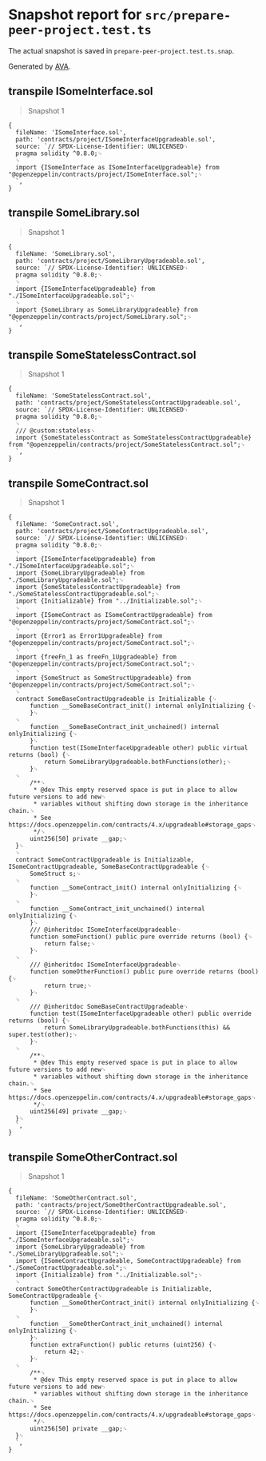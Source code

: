 # Snapshot report for `src/prepare-peer-project.test.ts`

The actual snapshot is saved in `prepare-peer-project.test.ts.snap`.

Generated by [AVA](https://avajs.dev).

## transpile ISomeInterface.sol

> Snapshot 1

    {
      fileName: 'ISomeInterface.sol',
      path: 'contracts/project/ISomeInterfaceUpgradeable.sol',
      source: `// SPDX-License-Identifier: UNLICENSED␊
      pragma solidity ^0.8.0;␊
      ␊
      import {ISomeInterface as ISomeInterfaceUpgradeable} from "@openzeppelin/contracts/project/ISomeInterface.sol";␊
      `,
    }

## transpile SomeLibrary.sol

> Snapshot 1

    {
      fileName: 'SomeLibrary.sol',
      path: 'contracts/project/SomeLibraryUpgradeable.sol',
      source: `// SPDX-License-Identifier: UNLICENSED␊
      pragma solidity ^0.8.0;␊
      ␊
      import {ISomeInterfaceUpgradeable} from "./ISomeInterfaceUpgradeable.sol";␊
      ␊
      import {SomeLibrary as SomeLibraryUpgradeable} from "@openzeppelin/contracts/project/SomeLibrary.sol";␊
      `,
    }

## transpile SomeStatelessContract.sol

> Snapshot 1

    {
      fileName: 'SomeStatelessContract.sol',
      path: 'contracts/project/SomeStatelessContractUpgradeable.sol',
      source: `// SPDX-License-Identifier: UNLICENSED␊
      pragma solidity ^0.8.0;␊
      ␊
      /// @custom:stateless␊
      import {SomeStatelessContract as SomeStatelessContractUpgradeable} from "@openzeppelin/contracts/project/SomeStatelessContract.sol";␊
      `,
    }

## transpile SomeContract.sol

> Snapshot 1

    {
      fileName: 'SomeContract.sol',
      path: 'contracts/project/SomeContractUpgradeable.sol',
      source: `// SPDX-License-Identifier: UNLICENSED␊
      pragma solidity ^0.8.0;␊
      ␊
      import {ISomeInterfaceUpgradeable} from "./ISomeInterfaceUpgradeable.sol";␊
      import {SomeLibraryUpgradeable} from "./SomeLibraryUpgradeable.sol";␊
      import {SomeStatelessContractUpgradeable} from "./SomeStatelessContractUpgradeable.sol";␊
      import {Initializable} from "../Initializable.sol";␊
      ␊
      import {ISomeContract as ISomeContractUpgradeable} from "@openzeppelin/contracts/project/SomeContract.sol";␊
      ␊
      import {Error1 as Error1Upgradeable} from "@openzeppelin/contracts/project/SomeContract.sol";␊
      ␊
      import {freeFn_1 as freeFn_1Upgradeable} from "@openzeppelin/contracts/project/SomeContract.sol";␊
      ␊
      import {SomeStruct as SomeStructUpgradeable} from "@openzeppelin/contracts/project/SomeContract.sol";␊
      ␊
      contract SomeBaseContractUpgradeable is Initializable {␊
          function __SomeBaseContract_init() internal onlyInitializing {␊
          }␊
      ␊
          function __SomeBaseContract_init_unchained() internal onlyInitializing {␊
          }␊
          function test(ISomeInterfaceUpgradeable other) public virtual returns (bool) {␊
              return SomeLibraryUpgradeable.bothFunctions(other);␊
          }␊
      ␊
          /**␊
           * @dev This empty reserved space is put in place to allow future versions to add new␊
           * variables without shifting down storage in the inheritance chain.␊
           * See https://docs.openzeppelin.com/contracts/4.x/upgradeable#storage_gaps␊
           */␊
          uint256[50] private __gap;␊
      }␊
      ␊
      contract SomeContractUpgradeable is Initializable, ISomeContractUpgradeable, SomeBaseContractUpgradeable {␊
          SomeStruct s;␊
      ␊
          function __SomeContract_init() internal onlyInitializing {␊
          }␊
      ␊
          function __SomeContract_init_unchained() internal onlyInitializing {␊
          }␊
          /// @inheritdoc ISomeInterfaceUpgradeable␊
          function someFunction() public pure override returns (bool) {␊
              return false;␊
          }␊
      ␊
          /// @inheritdoc ISomeInterfaceUpgradeable␊
          function someOtherFunction() public pure override returns (bool) {␊
              return true;␊
          }␊
      ␊
          /// @inheritdoc SomeBaseContractUpgradeable␊
          function test(ISomeInterfaceUpgradeable other) public override returns (bool) {␊
              return SomeLibraryUpgradeable.bothFunctions(this) && super.test(other);␊
          }␊
      ␊
          /**␊
           * @dev This empty reserved space is put in place to allow future versions to add new␊
           * variables without shifting down storage in the inheritance chain.␊
           * See https://docs.openzeppelin.com/contracts/4.x/upgradeable#storage_gaps␊
           */␊
          uint256[49] private __gap;␊
      }␊
      `,
    }

## transpile SomeOtherContract.sol

> Snapshot 1

    {
      fileName: 'SomeOtherContract.sol',
      path: 'contracts/project/SomeOtherContractUpgradeable.sol',
      source: `// SPDX-License-Identifier: UNLICENSED␊
      pragma solidity ^0.8.0;␊
      ␊
      import {ISomeInterfaceUpgradeable} from "./ISomeInterfaceUpgradeable.sol";␊
      import {SomeLibraryUpgradeable} from "./SomeLibraryUpgradeable.sol";␊
      import {ISomeContractUpgradeable, SomeContractUpgradeable} from "./SomeContractUpgradeable.sol";␊
      import {Initializable} from "../Initializable.sol";␊
      ␊
      contract SomeOtherContractUpgradeable is Initializable, SomeContractUpgradeable {␊
          function __SomeOtherContract_init() internal onlyInitializing {␊
          }␊
      ␊
          function __SomeOtherContract_init_unchained() internal onlyInitializing {␊
          }␊
          function extraFunction() public returns (uint256) {␊
              return 42;␊
          }␊
      ␊
          /**␊
           * @dev This empty reserved space is put in place to allow future versions to add new␊
           * variables without shifting down storage in the inheritance chain.␊
           * See https://docs.openzeppelin.com/contracts/4.x/upgradeable#storage_gaps␊
           */␊
          uint256[50] private __gap;␊
      }␊
      `,
    }
